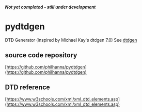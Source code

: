 ***Not yet completed - still under development***
# pydtdgen
DTD Generator (inspired by Michael Kay's dtdgen 7.0)
See [dtdgen](http://saxon.sourceforge.net/dtdgen.html)

## source code repository
[https://github.com/philhanna/pydtdgen](https://github.com/philhanna/pydtdgen)

## DTD reference
[https://www.w3schools.com/xml/xml_dtd_elements.asp](https://www.w3schools.com/xml/xml_dtd_elements.asp)
